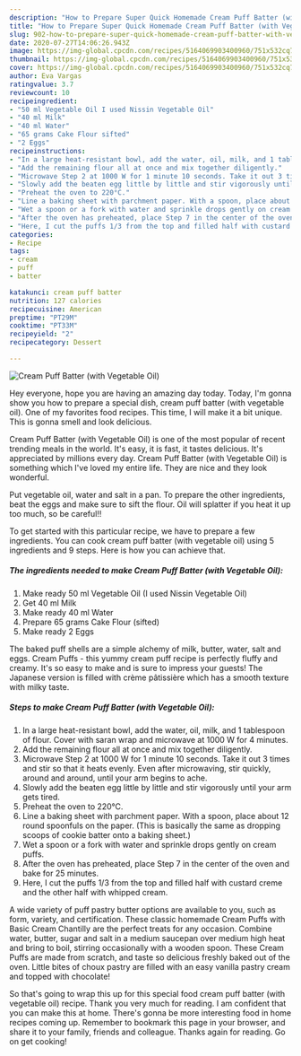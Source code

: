 ```yaml
---
description: "How to Prepare Super Quick Homemade Cream Puff Batter (with Vegetable Oil)"
title: "How to Prepare Super Quick Homemade Cream Puff Batter (with Vegetable Oil)"
slug: 902-how-to-prepare-super-quick-homemade-cream-puff-batter-with-vegetable-oil
date: 2020-07-27T14:06:26.943Z
image: https://img-global.cpcdn.com/recipes/5164069903400960/751x532cq70/cream-puff-batter-with-vegetable-oil-recipe-main-photo.jpg
thumbnail: https://img-global.cpcdn.com/recipes/5164069903400960/751x532cq70/cream-puff-batter-with-vegetable-oil-recipe-main-photo.jpg
cover: https://img-global.cpcdn.com/recipes/5164069903400960/751x532cq70/cream-puff-batter-with-vegetable-oil-recipe-main-photo.jpg
author: Eva Vargas
ratingvalue: 3.7
reviewcount: 10
recipeingredient:
- "50 ml Vegetable Oil I used Nissin Vegetable Oil"
- "40 ml Milk"
- "40 ml Water"
- "65 grams Cake Flour sifted"
- "2 Eggs"
recipeinstructions:
- "In a large heat-resistant bowl, add the water, oil, milk, and 1 tablespoon of flour. Cover with saran wrap and microwave at 1000 W for 4 minutes."
- "Add the remaining flour all at once and mix together diligently."
- "Microwave Step 2 at 1000 W for 1 minute 10 seconds. Take it out 3 times and stir so that it heats evenly. Even after microwaving, stir quickly, around and around, until your arm begins to ache."
- "Slowly add the beaten egg little by little and stir vigorously until your arm gets tired."
- "Preheat the oven to 220°C."
- "Line a baking sheet with parchment paper. With a spoon, place about 12 round spoonfuls on the paper. (This is basically the same as dropping scoops of cookie batter onto a baking sheet.)"
- "Wet a spoon or a fork with water and sprinkle drops gently on cream puffs."
- "After the oven has preheated, place Step 7 in the center of the oven and bake for 25 minutes."
- "Here, I cut the puffs 1/3 from the top and filled half with custard creme and the other half with whipped cream."
categories:
- Recipe
tags:
- cream
- puff
- batter

katakunci: cream puff batter 
nutrition: 127 calories
recipecuisine: American
preptime: "PT29M"
cooktime: "PT33M"
recipeyield: "2"
recipecategory: Dessert

---
```



![Cream Puff Batter (with Vegetable Oil)](https://img-global.cpcdn.com/recipes/5164069903400960/751x532cq70/cream-puff-batter-with-vegetable-oil-recipe-main-photo.jpg)

Hey everyone, hope you are having an amazing day today. Today, I'm gonna show you how to prepare a special dish, cream puff batter (with vegetable oil). One of my favorites food recipes. This time, I will make it a bit unique. This is gonna smell and look delicious.

Cream Puff Batter (with Vegetable Oil) is one of the most popular of recent trending meals in the world. It's easy, it is fast, it tastes delicious. It's appreciated by millions every day. Cream Puff Batter (with Vegetable Oil) is something which I've loved my entire life. They are nice and they look wonderful.

Put vegetable oil, water and salt in a pan. To prepare the other ingredients, beat the eggs and make sure to sift the flour. Oil will splatter if you heat it up too much, so be careful!!


To get started with this particular recipe, we have to prepare a few ingredients. You can cook cream puff batter (with vegetable oil) using 5 ingredients and 9 steps. Here is how you can achieve that.

<!--inarticleads1-->

##### The ingredients needed to make Cream Puff Batter (with Vegetable Oil):

1. Make ready 50 ml Vegetable Oil (I used Nissin Vegetable Oil)
1. Get 40 ml Milk
1. Make ready 40 ml Water
1. Prepare 65 grams Cake Flour (sifted)
1. Make ready 2 Eggs


The baked puff shells are a simple alchemy of milk, butter, water, salt and eggs. Cream Puffs - this yummy cream puff recipe is perfectly fluffy and creamy. It&#39;s so easy to make and is sure to impress your guests! The Japanese version is filled with crème pâtissière which has a smooth texture with milky taste. 

<!--inarticleads2-->

##### Steps to make Cream Puff Batter (with Vegetable Oil):

1. In a large heat-resistant bowl, add the water, oil, milk, and 1 tablespoon of flour. Cover with saran wrap and microwave at 1000 W for 4 minutes.
1. Add the remaining flour all at once and mix together diligently.
1. Microwave Step 2 at 1000 W for 1 minute 10 seconds. Take it out 3 times and stir so that it heats evenly. Even after microwaving, stir quickly, around and around, until your arm begins to ache.
1. Slowly add the beaten egg little by little and stir vigorously until your arm gets tired.
1. Preheat the oven to 220°C.
1. Line a baking sheet with parchment paper. With a spoon, place about 12 round spoonfuls on the paper. (This is basically the same as dropping scoops of cookie batter onto a baking sheet.)
1. Wet a spoon or a fork with water and sprinkle drops gently on cream puffs.
1. After the oven has preheated, place Step 7 in the center of the oven and bake for 25 minutes.
1. Here, I cut the puffs 1/3 from the top and filled half with custard creme and the other half with whipped cream.


A wide variety of puff pastry butter options are available to you, such as form, variety, and certification. These classic homemade Cream Puffs with Basic Cream Chantilly are the perfect treats for any occasion. Combine water, butter, sugar and salt in a medium saucepan over medium high heat and bring to boil, stirring occasionally with a wooden spoon. These Cream Puffs are made from scratch, and taste so delicious freshly baked out of the oven. Little bites of choux pastry are filled with an easy vanilla pastry cream and topped with chocolate! 

So that's going to wrap this up for this special food cream puff batter (with vegetable oil) recipe. Thank you very much for reading. I am confident that you can make this at home. There's gonna be more interesting food in home recipes coming up. Remember to bookmark this page in your browser, and share it to your family, friends and colleague. Thanks again for reading. Go on get cooking!
